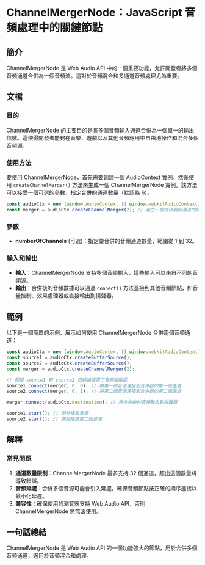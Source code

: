 <!--
Meta Description: # ChannelMergerNode：JavaScript 音頻處理中的關鍵節點 ## 簡介 ChannelMergerNode 是 Web Audio API 中的一個重要功能，允許開發者將多個音頻通道合併為一個音頻流。這對於音頻混合和多通道音頻處理尤為重要。 ## 文檔 ### 目的 Chan...
Meta Keywords: channelmergernode, audioctx, const, merger, window
-->

# ChannelMergerNode：JavaScript 音頻處理中的關鍵節點

## 簡介
ChannelMergerNode 是 Web Audio API 中的一個重要功能，允許開發者將多個音頻通道合併為一個音頻流。這對於音頻混合和多通道音頻處理尤為重要。

## 文檔
### 目的
ChannelMergerNode 的主要目的是將多個音頻輸入通道合併為一個單一的輸出信號。這使得開發者能夠在音樂、遊戲以及其他音頻應用中自由地操作和混合多個音頻源。

### 使用方法
要使用 ChannelMergerNode，首先需要創建一個 AudioContext 實例，然後使用 `createChannelMerger()` 方法來生成一個 ChannelMergerNode 實例。該方法可以接受一個可選的參數，指定合併的通道數量（默認為 6）。

```javascript
const audioCtx = new (window.AudioContext || window.webkitAudioContext)();
const merger = audioCtx.createChannelMerger(2); // 產生一個合併兩個通道的節點
```

### 參數
- **numberOfChannels** (可選)：指定要合併的音頻通道數量，範圍從 1 到 32。

### 輸入和輸出
- **輸入**：ChannelMergerNode 支持多個音頻輸入，這些輸入可以來自不同的音頻源。
- **輸出**：合併後的音頻數據可以通過 `connect()` 方法連接到其他音頻節點，如音量控制、效果處理器或直接輸出到揚聲器。

## 範例
以下是一個簡單的示例，展示如何使用 ChannelMergerNode 合併兩個音頻通道：

```javascript
const audioCtx = new (window.AudioContext || window.webkitAudioContext)();
const source1 = audioCtx.createBufferSource();
const source2 = audioCtx.createBufferSource();
const merger = audioCtx.createChannelMerger(2);

// 假設 source1 和 source2 已經被設置了音頻緩衝區
source1.connect(merger, 0, 0); // 將第一個音源連接到合併器的第一個通道
source2.connect(merger, 0, 1); // 將第二個音源連接到合併器的第二個通道

merger.connect(audioCtx.destination); // 將合併後的音頻輸出到揚聲器

source1.start(); // 開始播放音源
source2.start(); // 開始播放第二個音源
```

## 解釋
### 常見問題
1. **通道數量限制**：ChannelMergerNode 最多支持 32 個通道，超出這個數量將導致錯誤。
2. **音頻延遲**：合併多個音源可能會引入延遲，確保音頻節點按正確的順序連接以最小化延遲。
3. **兼容性**：確保使用的瀏覽器支持 Web Audio API，否則 ChannelMergerNode 將無法使用。

## 一句話總結
ChannelMergerNode 是 Web Audio API 的一個功能強大的節點，用於合併多個音頻通道，適用於音頻混合和處理。